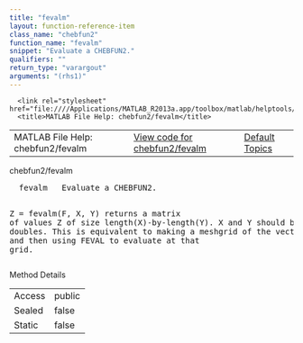 ```yaml
---
title: "fevalm"
layout: function-reference-item
class_name: "chebfun2"
function_name: "fevalm"
snippet: "Evaluate a CHEBFUN2."
qualifiers: ""
return_type: "varargout"
arguments: "(rhs1)"
---
```


<html>
   <head>
      <meta http-equiv="Content-Type" content="text/html; charset=utf-8">
   
      <link rel="stylesheet" href="file:////Applications/MATLAB_R2013a.app/toolbox/matlab/helptools/private/helpwin.css">
      <title>MATLAB File Help: chebfun2/fevalm</title>
   </head>
   <body>
      <!--Single-page help-->
      <table border="0" cellspacing="0" width="100%">
         <tr class="subheader">
            <td class="headertitle">MATLAB File Help: chebfun2/fevalm</td>
            <td class="subheader-left"><a href="matlab:edit chebfun2/fevalm">View code for chebfun2/fevalm</a></td>
            <td class="subheader-right"><a href="matlab:helpwin">Default Topics</a></td>
         </tr>
      </table>
      <div class="title">chebfun2/fevalm</div>
      <div class="helptext"><pre><!--helptext -->  <span class="helptopic">fevalm</span>   Evaluate a CHEBFUN2.
  
  Z = <span class="helptopic">fevalm</span>(F, X, Y) returns a matrix of values Z of size length(X)-by-length(Y). 
  X and Y should be vectors of doubles. This is equivalent to making a meshgrid 
  of the vectors X and Y and then using FEVAL to evaluate at that grid.</pre></div><!--after help -->
      <!--Method-->
      <div class="sectiontitle">Method Details</div>
      <table class="class-details">
         <tr>
            <td class="class-detail-label">Access</td>
            <td>public</td>
         </tr>
         <tr>
            <td class="class-detail-label">Sealed</td>
            <td>false</td>
         </tr>
         <tr>
            <td class="class-detail-label">Static</td>
            <td>false</td>
         </tr>
      </table>
   </body>
</html>

